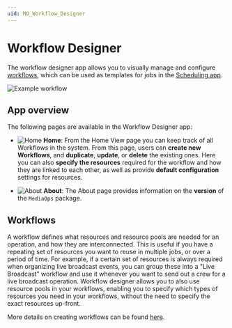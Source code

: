 ```yaml
---
uid: MO_Workflow_Designer
---
```


# Workflow Designer

The workflow designer app allows you to visually manage and configure [workflows](#workflows), which can be used as templates for jobs in the [Scheduling app](xref:MO_Scheduling).

![Example workflow](~/solutions/images/WFD_Example_WF.png)

## App overview 

The following pages are available in the Workflow Designer app:

- ![Home](~/user-guide/images/WD_Home.png) **Home**: From the Home View page you can keep track of all Workflows in the system. From this page, users can **create new Workflows**, and **duplicate**, **update**, or **delete** the existing ones. Here you can also **specify the resources** required for the workflow and how they are linked to each other, as well as provide **default configuration** settings for resources.

- ![About](~/user-guide/images/WD_About.png) **About**: The About page provides information on the **version** of the `MediaOps` package.

## Workflows

A workflow defines what resources and resource pools are needed for an operation, and how they are interconnected. This is useful if you have a repeating set of resources you want to reuse in multiple jobs, or over a period of time. For example, if a certain set of resources is always required when organizing live broadcast events, you can group these into a "Live Broadcast" workflow and use it whenever you want to send out a crew for a live broadcast operation. Workflow designer allows you to also use resource pools in your workflows, enabling you to specify which types of resources you need in your workflows, without the need to specify the exact resources up-front.

More details on creating workflows can be found [here](xref:WFD_Creating_Workflows).

